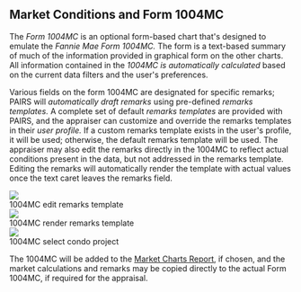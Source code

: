 ## Market Conditions and Form 1004MC

The *Form 1004MC* is an optional form-based chart that's designed to emulate the
*Fannie Mae Form 1004MC.*  The form is a text-based summary of much of the
information provided in graphical form on the other charts.  All information
contained in the *1004MC is automatically calculated* based on the current data
filters and the user's preferences.

Various fields on the form 1004MC are designated for specific remarks; PAIRS will
*automatically draft remarks* using pre-defined *remarks templates.*  A complete set
of default *remarks templates* are provided with PAIRS, and the appraiser can
customize and override the remarks templates in their *user profile.*  If a custom
remarks template exists in the user's profile, it will be used; otherwise, the
default remarks template will be used.  The appraiser may also edit the remarks
directly in the 1004MC to reflect actual conditions present in the data, but not
addressed in the remarks template.  Editing the remarks will automatically render
the template with actual values once the text caret leaves the remarks field.

<div class="pure-g">
<div class="pure-u-1-3">
  <img class="screenshot" src="/images/gandysoft/market-charts-9-1004mc-edit-template.png">
  <figcaption>1004MC edit remarks template</figcaption>
</div>
<div class="pure-u-1-3">
  <img class="screenshot" src="/images/gandysoft/market-charts-10-1004mc-render-template.png">
  <figcaption>1004MC render remarks template</figcaption>
</div>
<div class="pure-u-1-3">
  <img class="screenshot" src="/images/gandysoft/market-charts-11-1004mc-condo-project.png">
  <figcaption>1004MC select condo project</figcaption>
</div>
</div>

The 1004MC will be added to the [Market Charts Report][1], if chosen, and the market
calculations and remarks may be copied directly to the actual Form 1004MC, if
required for the appraisal.

  [1]: /gandysoft/reporting
